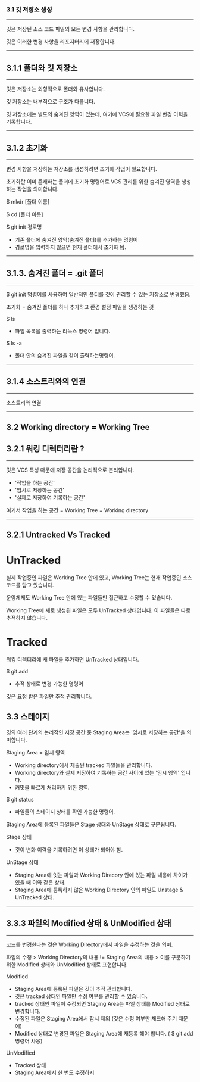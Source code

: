 ### 3.1 깃 저장소 생성

_______________________________________________________________________________________

깃은 저장된 소스 코드 파일의 모든 변경 사항을 관리합니다.

깃은 이러한 변경 사항을 리포지터리에 저장합니다.

_______________________________________________________________________________________

## 3.1.1 폴더와 깃 저장소

_______________________________________________________________________________________

깃은 저장소는 외형적으로 폴더와 유사합니다.

깃 저장소는 내부적으로 구조가 다릅니다.

깃 저장소에는 별도의 숨겨진 영역이 있는데, 여기에 VCS에 필요한 파일 변경 이력을 기록합니다.

_______________________________________________________________________________________

## 3.1.2 초기화

_______________________________________________________________________________________

변경 사항을 저장하는 저장소를 생성하려면 초기화 작업이 필요합니다.

초기화란 이미 존재하는 폴더에 초기화 명령어로 VCS 관리를 위한 숨겨진 영역을 생성하는 작업을 의미합니다.

$ mkdr [폴더 이름]

$ cd [폴더 이름]

$ git init 경로명
- 기존 폴더에 숨겨진 영역(숨겨진 폴더)를 추가하는 명령어
- 경로명을 입력하지 않으면 현재 폴더에서 초기화 됨.
_______________________________________________________________________________________


## 3.1.3. 숨겨진 폴더 = .git 폴더

_______________________________________________________________________________________

$ git init 명령어를 사용하여 일반적인 폴더를 깃이 관리할 수 있는 저장소로 변경했음.

초기화 = 숨겨진 폴더를 하나 추가하고 환경 설정 파일을 생겅하는 것

$ ls
- 파일 목록을 출력하는 리눅스 명령어 입니다.

$ ls -a
- 폴더 안의 숨겨진 파일을 같이 출력하는명령어.

_______________________________________________________________________________________

## 3.1.4 소스트리와의 연결
_______________________________________________________________________________________

소스트리와 연결

_______________________________________________________________________________________

## 3.2 Working directory = Working Tree

## 3.2.1 워킹 디렉터리란 ?

_______________________________________________________________________________________

깃은 VCS 특성 때문에 저장 공간을 논리적으로 분리합니다.
- '작업을 하는 공간'
- '임시로 저장하는 공간'
- '실제로 저장하여 기록하는 공간'

여기서 작업을 하는 공간 = Working Tree = Working directory

_______________________________________________________________________________________

## 3.2.1 Untracked Vs Tracked

# UnTracked

실제 작업중인 파일은 Working Tree 안에 있고, Working Tree는 현재 작업중인 소스 코드를 담고 있습니다.

운영체제도 Working Tree 안에 있는 파일들만 접근하고 수정할 수 있습니다.

Working Tree에 새로 생성된 파일은 모두 UnTracked 상태입니다. 이 파일들은 따로 추적하지 않습니다.

# Tracked

워킹 디렉터리에 새 파일을 추가하면 UnTracked 상태입니다.

$ git add
- 추적 상태로 변경 가능한 명령어

깃은 요청 받은 파일만 추적 관리합니다.

## 3.3 스테이지

깃의 여러 단계의 논리적인 저장 공간 중 Staging Area는 '임시로 저장하는 공간'을 의미합니다.

Staging Area = 임시 영역
- Working directory에서 제출된 tracked 파일들을 관리합니다.
- Working directory와 실제 저장하여 기록하는 공간 사이에 있는 '임시 영역' 입니다.
- 커밋을 빠르게 처리하기 위한 영역.

$ git status
- 파일들의 스테이지 상태를 확인 가능한 명령어.

Staging Area에 등록된 파일들은 Stage 상태와 UnStage 상태로 구분됩니다.

Stage 상태
- 깃이 변화 이력을 기록하려면 이 상태가 되어야 함.

UnStage 상태
- Staging Area에 잇는 파일과 Working Direcory 안에 있는 파일 내용에 차이가 있을 때 이와 같은 상태.
- Staging Area에 등록하지 않은 Working Directory 안의 파일도 Unstage & UnTracked 상태.

_______________________________________________________________________________________

## 3.3.3 파일의 Modified 상태 & UnModified 상태

_______________________________________________________________________________________

코드를 변경한다는 것은 Working Directory에서 파일을 수정하는 것을 의미.

파일의 수정 > Working Directory의 내용 != Staging Area의 내용 > 이를 구분하기 위한 Modified 상태와 UnModified 상태로 표현합니다.

Modified

- Staging Area에 등록된 파일은 깃이 추적 관리합니다.
- 깃은 tracked 상태인 파일만 수정 여부를 관리할 수 있습니다.
- tracked 상태인 파일이 수정되면 Staging Area는 파일 상태를 Modified 상태로 변경합니다.
- 수정된 파일은 Staging Area에서 잠시 제외 (깃은 수정 여부만 체크해 주기 때문에)
- Modified 상태로 변경된 파일은 Staging Area에 재등록 해야 합니다. ( $ git add 명령어 사용)

UnModified
- Tracked 상태
- Staging Area에서 한 번도 수정하지 

